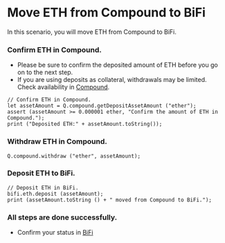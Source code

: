 ```meta-Currency
```

# Move ETH from Compound to BiFi

In this scenario, you will move ETH from Compound to BiFi.

### Confirm ETH in Compound.

- Please be sure to confirm the deposited amount of ETH before you go on to the next step.
- If you are using deposits as collateral, withdrawals may be limited. Check availability in [Compound](https://app.compound.finance/).

```output-Dynamic
// Confirm ETH in Compound.
let assetAmount = Q.compound.getDepositAssetAmount ("ether");
assert (assetAmount >= 0.000001 ether, "Confirm the amount of ETH in Compound.");
print ("Deposited ETH:" + assetAmount.toString());
```

### Withdraw ETH in Compound.

```taster
Q.compound.withdraw ("ether", assetAmount);
```

### Deposit ETH to BiFi.

```taster
// Deposit ETH in BiFi.
bifi.eth.deposit (assetAmount);
print (assetAmount.toString () + " moved from Compound to BiFi.");
```

### All steps are done successfully.

- Confirm your status in [BiFi](https://app.bifi.finance/lend?chainid=mainnet)
